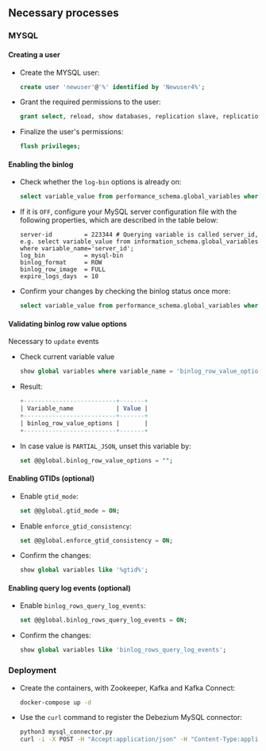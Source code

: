 ## Necessary processes

### MYSQL

#### Creating a user
- Create the MYSQL user:
    ~~~sql
    create user 'newuser'@'%' identified by 'Newuser4%';
    ~~~
- Grant the required permissions to the user:
    ~~~sql
    grant select, reload, show databases, replication slave, replication client on *.* to 'newuser'@'%';
    ~~~
- Finalize the user's permissions:
    ~~~sql
    flush privileges;
    ~~~

#### Enabling the binlog
- Check whether the `log-bin` options is already on:
    ~~~sql
    select variable_value from performance_schema.global_variables where variable_name='log_bin';
    ~~~
- If it is `OFF`, configure your MySQL server configuration file with the following properties, which are described in the table below:
    ~~~properties
    server-id         = 223344 # Querying variable is called server_id, e.g. select variable_value from information_schema.global_variables where variable_name='server_id';
    log_bin           = mysql-bin
    binlog_format     = ROW
    binlog_row_image  = FULL
    expire_logs_days  = 10
    ~~~
- Confirm your changes by checking the binlog status once more:
    ~~~sql
    select variable_value from performance_schema.global_variables where variable_name='log_bin';
    ~~~

#### Validating binlog row value options
Necessary to `update` events
- Check current variable value
    ~~~sql
    show global variables where variable_name = 'binlog_row_value_options';
    ~~~
- Result:
    ~~~sql
    +--------------------------+-------+
    | Variable_name            | Value |
    +--------------------------+-------+
    | binlog_row_value_options |       |
    +--------------------------+-------+
    ~~~
- In case value is `PARTIAL_JSON`, unset this variable by:
    ~~~sql
    set @@global.binlog_row_value_options = "";
    ~~~

#### Enabling GTIDs (optional)
- Enable `gtid_mode`:
    ~~~sql
    set @@global.gtid_mode = ON;
    ~~~
- Enable `enforce_gtid_consistency`:
    ~~~sql
    set @@global.enforce_gtid_consistency = ON;
    ~~~
- Confirm the changes:
    ~~~sql
    show global variables like '%gtid%';
    ~~~

#### Enabling query log events (optional)
- Enable `binlog_rows_query_log_events`:
    ~~~sql
    set @@global.binlog_rows_query_log_events = ON;
    ~~~
- Confirm the changes:
    ~~~sql
    show global variables like 'binlog_rows_query_log_events';
    ~~~

### Deployment
- Create the containers, with Zookeeper, Kafka and Kafka Connect:
    ~~~sh
    docker-compose up -d
    ~~~
- Use the `curl` command to register the Debezium MySQL connector:
    ~~~sh
    python3 mysql_connector.py
    curl -i -X POST -H "Accept:application/json" -H "Content-Type:application/json" localhost:8083/connectors/ -d @mysql_connector.json
    ~~~
